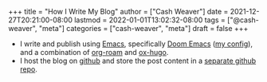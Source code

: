 +++
title = "How I Write My Blog"
author = ["Cash Weaver"]
date = 2021-12-27T20:21:00-08:00
lastmod = 2022-01-01T13:02:32-08:00
tags = ["@cash-weaver", "meta"]
categories = ["cash-weaver", "meta"]
draft = false
+++

-   I write and publish using [Emacs](https://www.gnu.org/software/emacs/), specifically [Doom Emacs](https://github.com/hlissner/doom-emacs) ([my config](https://github.com/cashweaver/dotfiles/blob/main/config/doom/config.org)), and a combination of [org-roam](https://github.com/org-roam/org-roamp) and [ox-hugo](https://github.com/kaushalmodi/ox-hugo).
-   I host the blog on [github](https://github.com/cashweaver/cashweaver.com) and store the post content in a [separate github repo](https://github.com/cashweaver/roam).
